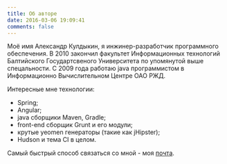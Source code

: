 ```yaml
---
title: Об авторе
date: 2016-03-06 19:09:41
comments: false
---
```

Моё имя Александр Кулдыкин, я инжинер-разработчик программного обеспечения. В 2010 закончил факультет Информационных технологий Балтийского Государтсвеного Университета по упомянутой выше спецальности. С 2009 года работаю java программистом в Информационно Вычислительном Центре ОАО РЖД. 

Интересные мне технологии:
* Spring;
* Angular;
* java сборщики Maven, Gradle;
* front-end сборщик Grunt и его модули;
* крутые yeomen генераторы (такие как jHipster);
* Hudson и тема CI в целом.

Самый быстрый способ связаться со мной - моя [почта](&#x6D;&#x61;&#x69;&#x6C;&#x74;&#x6F;&#x3A;&#x6B;&#x75;&#x6C;&#x64;&#x69;&#x6B;&#x69;&#x6E;&#x40;&#x67;&#x6D;&#x61;&#x69;&#x6C;&#x2E;&#x63;&#x6F;&#x6D;).